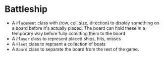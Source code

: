# Battleship

* A `Placement` class with (row, col, size, direction) to display
  something on a board before it's actually placed. The board can
  hold these in a temporary way before fully comitting them to the board
* A `Player` class to represent placed ships, hits, misses
* A `Fleet` class to reprsent a collection of boats
* A `Board` class to separate the board from the rest of the game.